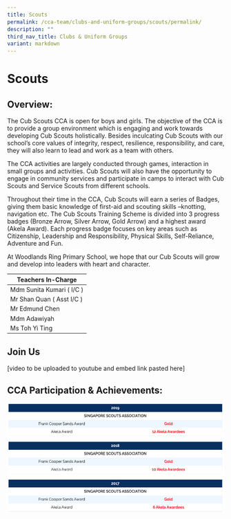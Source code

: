 ```yaml
---
title: Scouts
permalink: /cca-team/clubs-and-uniform-groups/scouts/permalink/
description: ""
third_nav_title: Clubs & Uniform Groups
variant: markdown
---
```

Scouts
======

Overview:
---------

The Cub Scouts CCA is open for boys and girls. The objective of the CCA is to provide a group environment which is engaging and work towards developing Cub Scouts holistically. Besides inculcating Cub Scouts with our school’s core values of integrity, respect, resilience, responsibility, and care, they will also learn to lead and work as a team with others.

  

The CCA activities are largely conducted through games, interaction in small groups and activities. Cub Scouts will also have the opportunity to engage in community services and participate in camps to interact with Cub Scouts and Service Scouts from different schools.

  

Throughout their time in the CCA, Cub Scouts will earn a series of Badges, giving them basic knowledge of first-aid and scouting skills –knotting, navigation etc. The Cub Scouts Training Scheme is divided into 3 progress badges (Bronze Arrow, Silver Arrow, Gold Arrow) and a highest award (Akela Award). Each progress badge focuses on key areas such as Citizenship, Leadership and Responsibility, Physical Skills, Self-Reliance, Adventure and Fun.

  

At Woodlands Ring Primary School, we hope that our Cub Scouts will grow and develop into leaders with heart and character.



| Teachers In-Charge |
| --- |
| Mdm Sunita Kumari ( I/C ) |
| Mr Shan Quan ( Asst I/C ) |
| Mr Edmund Chen |
| Mdm Adawiyah |
| Ms Toh Yi Ting |

Join Us
-------
[video to be uploaded to youtube and embed link pasted here]

CCA Participation & Achievements:
---------------------------------

![](/images/scouts1.png)